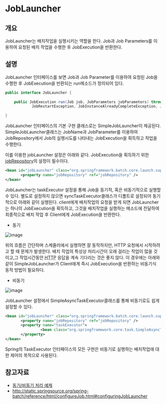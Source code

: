 # JobLauncher

## 개요
JobLauncher는 배치작업을 실행시키는 역할을 한다. Job과 Job Parameters를 이용하여 요청된 배치 작업을 수행한 후 JobExecution을 반환한다.

## 설명
JobLauncher 인터페이스를 보면 Job과 Job Parameter를 이용하여 요청된 Job을 수행한 후 JobExecution을 반환되는 run메소드가 정의되어 있다.

```java
public interface JobLauncher {
 
	public JobExecution run(Job job, JobParameters jobParameters) throws JobExecutionAlreadyRunningException,
			JobRestartException, JobInstanceAlreadyCompleteException, JobParametersInvalidException;
 
}
```

JobLauncher 인터페이스의 기본 구현 클래스로는 SimpleJobLauncher이 제공된다. SimpleJobLauncher클래스는 JobName과 JobParameter를 이용하여 JobRepository에서 Job의 실행시도를 나타내는 JobExecution을 획득하고 작업을 수행한다.

이를 이용한 jobLauncher 설정은 아래와 같다. JobExecution을 획득하기 위한 [jobRepository](./batch-execution-job-repository.md)의 설정이 필수이다.

```xml
<bean id="jobLauncher" class="org.springframework.batch.core.launch.support.SimpleJobLauncher">
       <property name="jobRepository" ref="jobRepository" />
</bean>
```

JobLauncher는 taskExecutor 설정을 통해 Job을 동기적, 혹은 비동기적으로 실행할 수 있다. 별도로 설정하지 않으면 syncTaskExecutor클래스가 디폴트로 설정되어 동기적으로 아래와 같이 실행된다. client에게 배치작업의 요청을 받게 되면 JobLauncher는 하나의 JobExecution을 획득하고, 그것을 배치작업을 실행하는 메소드에 전달하여 최종적으로 배치 작업 후 Client에게 JobExecution을 반환한다.

- 동기
  
![image](../images/joblauncher_sync.png)

위의 흐름은 간단하며 스케줄러에서 실행하면 잘 동작하지만, HTTP 요청에서 시작하려고 할 때 문제가 발생한다. 배치 작업의 특성상 처리시간이 오래 걸리는 작업이 많을 것이고,그 작업시간동안 <Acronym title="Hyper Text Transfer Protocol">HTTP</Acronym> 응답을 계속 기다리는 것은 좋지 않다. 이 경우에는 아래와 같이 SimpleJobLauncher가 Client에게 즉시 JobExecution을 반환하는 비동기식 동작 방법이 필요하다.
- 비동기

![image](../images/joblauncher_async.png)

JobLauncher 설정에서 SimpleAsyncTaskExecutor클래스를 통해 비동기로도 쉽게 설정할 수 있다.

```xml
<bean id="jobLauncher" class="org.springframework.batch.core.launch.support.SimpleJobLauncher">
       <property name="jobRepository" ref="jobRepository" />
       <property name="taskExecutor">
                <bean class="org.springframework.core.task.SimpleAsyncTaskExecutor" />
       </property>
</bean>
```
Spring의 TaskExecutor 인터페이스의 모든 구현은 비동기로 실행하는 배치작업에 대한 제어의 목적으로 사용된다.

## 참고자료
- [동기/비동기 처리 예제](./batch-example-sync_async.md)
- http://static.springsource.org/spring-batch/reference/html/configureJob.html#configuringJobLauncher